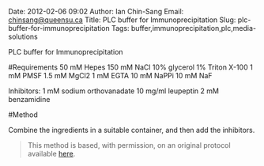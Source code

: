 Date: 2012-02-06 09:02
Author: Ian Chin-Sang
Email: chinsang@queensu.ca
Title: PLC buffer for Immunoprecipitation
Slug: plc-buffer-for-immunoprecipitation
Tags: buffer,immunoprecipitation,plc,media-solutions

PLC buffer for Immunoprecipitation





#Requirements
50 mM Hepes
150 mM NaCl
10% glycerol
1% Triton X-100                      1 mM PMSF
1.5 mM MgCl2
1 mM EGTA
10 mM NaPPi
10 mM NaF

Inhibitors:
1 mM sodium orthovanadate
10 mg/ml leupeptin
2 mM benzamidine

#Method

Combine the ingredients in a suitable container, and then add the inhibitors.







>This method is based, with permission, on an original protocol available [here](http://130.15.90.245/immunoprecipitation_protocol.htm).

